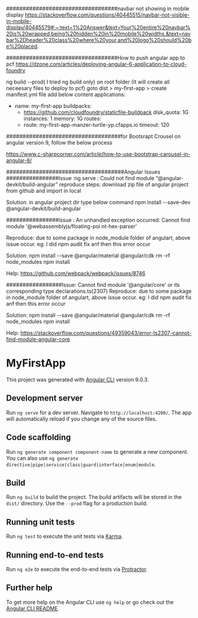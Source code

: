 ##################################navbar not showing in mobile display
https://stackoverflow.com/questions/40445515/navbar-not-visible-in-mobile-display/40445579#:~:text=1%20Answer&text=Your%20entire%20navbar%20is%20wrapped,being%20hidden%20in%20mobile%20widths.&text=navbar%2Dheader%20class%20where%20your,and%20logo%20should%20be%20placed.


##################################How to push angular app to pcf
https://dzone.com/articles/deploying-angular-6-application-to-cloud-foundry

ng build --prod( I tried ng build only) on root folder (It will create all neceesary files to deploy to pcf)
goto dist > my-first-app > create manifest.yml file
add below content
applications:
- name: my-first-app
  buildpacks:
  - https://github.com/cloudfoundry/staticfile-buildpack
  disk_quota: 1G
  instances: 1
  memory: 1G
  routes:
  - route: my-first-app-manzer-turtle-yp.cfapps.io
  timeout: 120
  
 ###################################for Bootsrapt Crousel on angular version 9, follow the below process

https://www.c-sharpcorner.com/article/how-to-use-bootstrap-carousel-in-angular-8/

####################################Angular Issues
################Issue :ng serve : Could not find module “@angular-devkit/build-angular”
reproduce steps: download zip file of angular project from github and import in local

Solution: in angular project dir type below command
npm install --save-dev @angular-devkit/build-angular

################Issue : An unhandled exception occurred: Cannot find module '@webassemblyjs/floating-poi nt-hex-parser'

Reproduce: due to some package in node_module folder of angulart, above issue occur. eg: I did npm audit fix anf then this error occur

Solution:
npm install --save @angular/material @angular/cdk
rm -rf node_modules
npm install

Help: https://github.com/webpack/webpack/issues/8746


#################Issue: Cannot find module '@angular/core' or its corresponding type declarations.ts(2307)
Reproduce: due to some package in node_module folder of angulart, above issue occur. eg: I did npm audit fix anf then this error occur

Solution:
npm install --save @angular/material @angular/cdk
rm -rf node_modules
npm install

Help: https://stackoverflow.com/questions/49359043/error-ts2307-cannot-find-module-angular-core

# MyFirstApp

This project was generated with [Angular CLI](https://github.com/angular/angular-cli) version 9.0.3.

## Development server

Run `ng serve` for a dev server. Navigate to `http://localhost:4200/`. The app will automatically reload if you change any of the source files.

## Code scaffolding

Run `ng generate component component-name` to generate a new component. You can also use `ng generate directive|pipe|service|class|guard|interface|enum|module`.

## Build

Run `ng build` to build the project. The build artifacts will be stored in the `dist/` directory. Use the `--prod` flag for a production build.

## Running unit tests

Run `ng test` to execute the unit tests via [Karma](https://karma-runner.github.io).

## Running end-to-end tests

Run `ng e2e` to execute the end-to-end tests via [Protractor](http://www.protractortest.org/).

## Further help

To get more help on the Angular CLI use `ng help` or go check out the [Angular CLI README](https://github.com/angular/angular-cli/blob/master/README.md).
